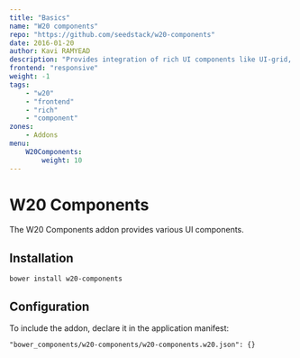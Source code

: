```yaml
---
title: "Basics"
name: "W20 components"
repo: "https://github.com/seedstack/w20-components"
date: 2016-01-20
author: Kavi RAMYEAD
description: "Provides integration of rich UI components like UI-grid, UI-select, ..."
frontend: "responsive"
weight: -1
tags:
    - "w20"
    - "frontend"
    - "rich"
    - "component"
zones:
    - Addons
menu:
    W20Components:
        weight: 10
---
```


# W20 Components 

The W20 Components addon provides various UI components.

## Installation

```
bower install w20-components
```

## Configuration

To include the addon, declare it in the application manifest:

```
"bower_components/w20-components/w20-components.w20.json": {}
```